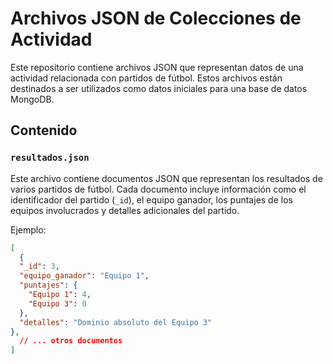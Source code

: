 # Archivos JSON de Colecciones de Actividad

Este repositorio contiene archivos JSON que representan datos de una actividad relacionada con partidos de fútbol. Estos archivos están destinados a ser utilizados como datos iniciales para una base de datos MongoDB.

## Contenido

### `resultados.json`

Este archivo contiene documentos JSON que representan los resultados de varios partidos de fútbol. Cada documento incluye información como el identificador del partido (`_id`), el equipo ganador, los puntajes de los equipos involucrados y detalles adicionales del partido.

Ejemplo:

```json
[
  {
  "_id": 3,
  "equipo_ganador": "Equipo 1",
  "puntajes": {
    "Equipo 1": 4,
    "Equipo 3": 0
  },
  "detalles": "Dominio absoluto del Equipo 3"
},
  // ... otros documentos
]
